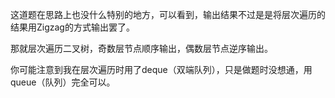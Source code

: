 这道题在思路上也没什么特别的地方，可以看到，输出结果不过是是将层次遍历的结果用Zigzag的方式输出罢了。   
   
那就层次遍历二叉树，奇数层节点顺序输出，偶数层节点逆序输出。
    
你可能注意到我在层次遍历时用了deque（双端队列），只是做题时没想通，用queue（队列）完全可以。
